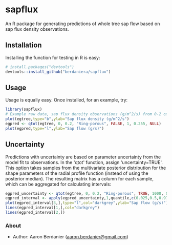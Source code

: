 sapflux
=======

An R package for generating predictions of whole tree sap flow based on sap flux density observations.

Installation
------------

Installing the function for testing in R is easy:

```R
# install.packages("devtools")
devtools::install_github("berdaniera/sapflux")
```

Usage
-----

Usage is equally easy. Once installed, for an example, try:

```R
library(sapflux)
# Example raw data, sap flux density observations (g/m^2/s) from 0-2 cm in xylem, for a ring-porous tree over 13 days.
plot(egtree,type="b",ylab="Sap flux density (g/m^2/s")
egpred <- qtot(egtree, 0, 0.2, "Ring-porous", FALSE, 1, 0.255, NULL)
plot(egpred,type="l",ylab="Sap flow (g/s)")
```

Uncertainty
-----------

Predictions with uncertainty are based on parameter uncertainty from the model fit to observations. In the 'qtot' function, assign 'uncertainty=TRUE'. This option takes samples from the multivariate posterior distribution for the shape parameters of the radial profile function (instead of using the posterior median). The resulting matrix has a column for each sample, which can be aggregated for calculating intervals:

```R
egpred_uncertainty <- qtot(egtree, 0, 0.2, "Ring-porous", TRUE, 1000, 0.255, NULL)
egpred_interval <- apply(egpred_uncertainty,1,quantile,c(0.025,0.5,0.975)
plot(egpred_interval[3,],type="l",col="darkgrey",ylab="Sap flow (g/s)")
lines(egpred_interval[1,],col="darkgrey")
lines(egpred_interval[2,])
```

### About

- Author: Aaron Berdanier (aaron.berdanier@gmail.com)
